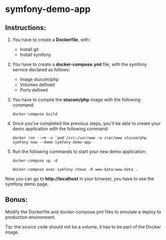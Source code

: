 # symfony-demo-app

## Instructions:

1. You have to create a **Dockerfile**, with:
    * Install git
    * Install symfony

2. You have to create a **docker-compose.yml** file, with the symfony service declared as follows:
    * Image stucom/php
    * Volumes defined
    * Ports defined

3. You have to compile the **stucom/php** image with the following command:

    `docker-compose build`
    
4. Once you've completed the previous steps, you'll be able to create your demo application with the following command:

    ``docker run --rm -v `pwd`/src:/var/www -w /var/www stucom/php symfony new --demo symfony-demo-app``

5. Run the following commands to start your new demo application: 

    `docker-compose up -d` 
    
    `docker-compose exec symfony chown -R www-data:www-data .` 

Now you can go to **http://localhost** in your browser, you have to see the symfony demo page.


## Bonus:
Modify the Dockerfile and docker-compose.yml files to simulate a deploy to production environment. 

Tip: the source code should not be a volume, it has to be part of the Docker image.
